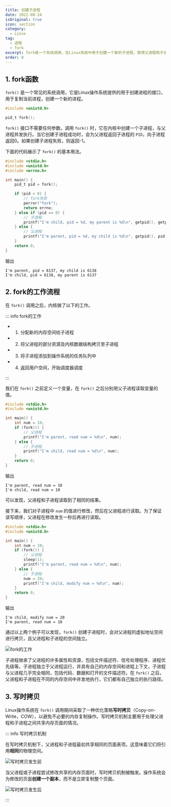 ```yaml
---
title: 创建子进程
date: 2022-08-24
isOriginal: true
icon: section
category:
  - Linux
tag:
  - 进程
  - fork
excerpt: fork是一个系统调用，在Linux系统中用于创建一个新的子进程，使得父进程和子进程可以并行执行不同的任务。
order: 8
---
```


## 1. fork函数

`fork()` 是一个常见的系统调用，它是Linux操作系统提供的用于创建进程的接口，用于复制当前进程，创建一个新的进程。

~~~c
#include <unistd.h>

pid_t fork();
~~~

`fork()` 接口不需要任何参数。调用 `fork()` 时，它在内核中创建一个子进程，与父进程并发执行。当它创建子进程成功时，会为父进程返回子进程的 `PID`，向子进程返回0。如果创建子进程失败，则返回-1。

下面的代码展示了 `fork()` 的基本用法。

~~~c
#include <stdio.h>
#include <unistd.h>
#include <errno.h>

int main() {
    pid_t pid = fork();

    if (pid < 0) {
        // fork失败
        perror("fork");
        return errno;
    } else if (pid == 0) {
        // 子进程
        printf("I'm child, pid = %d, my parent is %d\n", getpid(), getppid());
    } else {
        // 父进程
        printf("I'm parent, pid = %d, my child is %d\n", getpid(), pid);
    }
    return 0;
}
~~~

输出

~~~text:no-line-numbers
I'm parent, pid = 6137, my child is 6138
I'm child, pid = 6138, my parent is 6137
~~~

## 2. fork的工作流程

在 `fork()` 调用之后，内核做了以下的工作。

::: info fork的工作

- 1. 分配新的内存空间给子进程
- 2. 将父进程的部分资源及内核数据结构拷贝至子进程
- 3. 将子进程添加到操作系统的任务队列中
- 4. 返回用户空间，开始调度器调度

:::

我们在 `fork()` 之前定义一个变量，在 `fork()` 之后分别用父子进程读取变量的值。

~~~c
#include <stdio.h>
#include <unistd.h>

int main() {
    int num = 10;
    if (fork()) {
        // 父进程
        printf("I'm parent, read num = %d\n", num);
    } else {
        // 子进程
        printf("I'm child, read num = %d\n", num);
    }
    return 0;
}
~~~

输出

~~~text:no-line-numbers
I'm parent, read num = 10
I'm child, read num = 10
~~~

可以发现，父进程和子进程读取到了相同的结果。

接下来，我们对子进程中 `num` 的值进行修改，然后在父进程进行读取。为了保证读写顺序，父进程在修改发生一秒后再进行读取。

~~~c
#include <stdio.h>
#include <unistd.h>

int main() {
    int num = 10;
    if (fork()) {
        // 父进程
        sleep(1);
        printf("I'm parent, read num = %d\n", num);
    } else {
        // 子进程
        num = 20;
        printf("I'm child, modify num = %d\n", num);
    }
    return 0;
}
~~~

输出

~~~text:no-line-numbers
I'm child, modify num = 20
I'm parent, read num = 10
~~~

通过以上两个例子可以发现，`fork()` 创建子进程时，会对父进程的虚拟地址空间进行拷贝，且父进程和子进程的空间独立。

![fork的工作](/inset/fork的工作.svg)

子进程继承了父进程的许多属性和资源，包括文件描述符、信号处理程序、进程优先级等。子进程独立于父进程运行，并具有自己的内存空间和进程上下文，子进程与父进程几乎完全相同，包括代码、数据和打开的文件描述符。在 `fork()` 之后，父进程和子进程在不同的内存空间中并发地执行，它们都有自己独立的执行路径。

## 3. 写时拷贝

Linux操作系统在 `fork()` 调用期间采取了一种优化策略**写时拷贝**（Copy-on-Write，COW），以避免不必要的内存复制操作。写时拷贝机制主要用于处理父进程和子进程之间共享内存页面的情况。

::: info 写时拷贝机制

在写时拷贝机制下，父进程和子进程最初共享相同的页面表项。这意味着它们将引用**相同**的物理空间。

![写时拷贝发生前](/inset/写时拷贝发生前.svg)

当父进程或子进程尝试修改共享的内存页面时，写时拷贝机制被触发。操作系统会为修改的页面**创建一个副本**，而不是立即复制整个页面。

![写时拷贝发生后](/inset/写时拷贝发生后.svg)

:::
